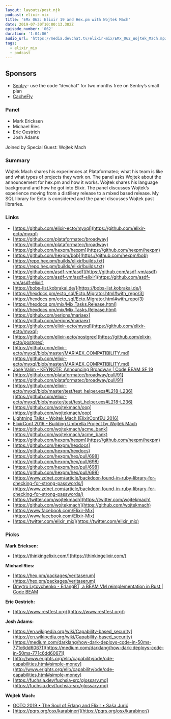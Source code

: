 ```yaml
---
layout: layouts/post.njk
podcast: elixir-mix
title: 'EMx 062: Elixir 19 and Hex.pm with Wojtek Mach'
date: 2019-07-30T10:00:13.302Z
episode_number: '062'
duration: '1:04:06'
audio_url: 'https://media.devchat.tv/elixir-mix/EMx_062_Wojtek_Mach.mp3'
tags:
  - elixir_mix
  - podcast
---
```

## **Sponsors**



*   [Sentry](http://sentry.io/)– use the code “devchat” for two months free on Sentry’s small plan
*   [CacheFly](https://www.cachefly.com/)


### **Panel**



*   Mark Ericksen
*   Michael Ries
*   Eric Oestrich
*   Josh Adams

Joined by Special Guest: Wojtek Mach


### **Summary**

Wojtek Mach shares his experiences at Plataformatec; what his team is like and what types of projects they work on. The panel asks Wojtek about the announcement for hex.pm and how it works. Wojtek shares his language background and how he got into Elixir. The panel discusses Wojtek’s experience moving from a distillery release to a mixed based release. My SQL library for Ecto is considered and the panel discusses Wojtek past libraries. 


### **Links**



*   [https://github.com/elixir-ecto/myxql](https://github.com/elixir-ecto/myxql) 
*   [https://github.com/plataformatec/broadway](https://github.com/plataformatec/broadway) 
*   [https://github.com/hexpm/hexpm](https://github.com/hexpm/hexpm) 
*   [https://github.com/hexpm/bob](https://github.com/hexpm/bob) 
*   [https://repo.hex.pm/builds/elixir/builds.txt](https://repo.hex.pm/builds/elixir/builds.txt) 
*   [https://github.com/asdf-vm/asdf](https://github.com/asdf-vm/asdf) 
*   [https://github.com/asdf-vm/asdf-elixir](https://github.com/asdf-vm/asdf-elixir) 
*   [https://bobs-list.kobrakai.de/](https://bobs-list.kobrakai.de/) 
*   [https://hexdocs.pm/ecto_sql/Ecto.Migrator.html#with_repo/3](https://hexdocs.pm/ecto_sql/Ecto.Migrator.html#with_repo/3) 
*   [https://hexdocs.pm/mix/Mix.Tasks.Release.html](https://hexdocs.pm/mix/Mix.Tasks.Release.html) 
*   [https://github.com/xerions/mariaex](https://github.com/xerions/mariaex) 
*   [https://github.com/elixir-ecto/myxql](https://github.com/elixir-ecto/myxql) 
*   [https://github.com/elixir-ecto/postgrex](https://github.com/elixir-ecto/postgrex) 
*   [https://github.com/elixir-ecto/myxql/blob/master/MARIAEX_COMPATIBILITY.md](https://github.com/elixir-ecto/myxql/blob/master/MARIAEX_COMPATIBILITY.md) 
*   [José Valim - KEYNOTE: Announcing Broadway | Code BEAM SF 19](https://www.youtube.com/watch?v=ZOExnT1PYjs) 
*   [https://github.com/plataformatec/broadway/pull/91](https://github.com/plataformatec/broadway/pull/91) 
*   [https://github.com/elixir-ecto/myxql/blob/master/test/test_helper.exs#L218-L236](https://github.com/elixir-ecto/myxql/blob/master/test/test_helper.exs#L218-L236) 
*   [https://github.com/wojtekmach/oop](https://github.com/wojtekmach/oop) 
*   [Lightning Talks - Wojtek Mach (ElixirConfEU 2016)](https://www.youtube.com/watch?v=5EtV2JUU0Z4) 
*   [ElixirConf 2016 - Building Umbrella Project by Wojtek Mach](https://www.youtube.com/watch?v=6NTmUQClHrU) 
*   [https://github.com/wojtekmach/acme_bank](https://github.com/wojtekmach/acme_bank) 
*   [https://github.com/hexpm/hexpm](https://github.com/hexpm/hexpm) 
*   [https://github.com/hexpm/hexdocs](https://github.com/hexpm/hexdocs) 
*   [https://github.com/hexpm/hex/pull/698](https://github.com/hexpm/hex/pull/698) 
*   [https://github.com/hexpm/hex/pull/698](https://github.com/hexpm/hex/pull/698) 
*   [https://www.zdnet.com/article/backdoor-found-in-ruby-library-for-checking-for-strong-passwords/](https://www.zdnet.com/article/backdoor-found-in-ruby-library-for-checking-for-strong-passwords/) 
*   [https://twitter.com/wojtekmach](https://twitter.com/wojtekmach)
*   [https://github.com/wojtekmach](https://github.com/wojtekmach)
*   [https://www.facebook.com/Elixir-Mix](https://www.facebook.com/Elixir-Mix)
*   [https://twitter.com/elixir_mix](https://twitter.com/elixir_mix)


### **Picks**

**Mark Ericksen:**



*   [https://thinkingelixir.com/](https://thinkingelixir.com/) 

**Michael Ries:**



*   [https://hex.pm/packages/veritaserum](https://hex.pm/packages/veritaserum)
*   [Dmytro Lytovchenko - ErlangRT, a BEAM VM reimplementation in Rust | Code BEAM ](https://youtu.be/e7T6p8ynVuM)

**Eric Oestrich:**



*   [https://www.restfest.org/](https://www.restfest.org/) 

**Josh Adams:**



*   [https://en.wikipedia.org/wiki/Capability-based_security](https://en.wikipedia.org/wiki/Capability-based_security)
*   [https://medium.com/darklang/how-dark-deploys-code-in-50ms-771c6dd60671](https://medium.com/darklang/how-dark-deploys-code-in-50ms-771c6dd60671) 
*   [http://www.erights.org/elib/capability/ode/ode-capabilities.html#simple-money](http://www.erights.org/elib/capability/ode/ode-capabilities.html#simple-money) 
*   [https://fuchsia.dev/fuchsia-src/glossary.md](https://fuchsia.dev/fuchsia-src/glossary.md) 

**Wojtek Mach:**



*   [GOTO 2019 • The Soul of Erlang and Elixir • Saša Jurić](https://www.youtube.com/watch?v=JvBT4XBdoUE) 
*   [https://pqrs.org/osx/karabiner/](https://pqrs.org/osx/karabiner/) 
